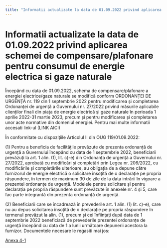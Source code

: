 ```yaml
---
title: "Informatii actualizate la data de 01.09.2022 privind aplicarea schemei de compensare/plafonare pentru consumul de energie electrica si gaze naturale"
---
```


# Informatii actualizate la data de 01.09.2022 privind aplicarea schemei de compensare/plafonare pentru consumul de energie electrica si gaze naturale

Începând cu data de 01.09.2022, schema de compensare/plafonare a energiei electrice/gaze naturale se modifică conform ORDONANȚEI DE URGENȚĂ nr. 119 din 1 septembrie 2022 pentru modificarea și completarea Ordonanței de urgență a Guvernului nr. 27/2022 privind măsurile aplicabile clienților finali din piața de energie electrică și gaze naturale în perioada 1 aprilie 2022-31 martie 2023, precum și pentru modificarea și completarea unor acte normative din domeniul energiei. Pentru mai multe informatii accesati link-ul (LINK AICI)

În conformitate cu dispozițiile Articolul II din OUG 119/01.09.2022:

(1) Pentru a beneficia de facilitățile prevăzute de prezenta ordonanță de urgență a Guvernului începând cu data de 1 septembrie 2022, beneficiarii prevăzuți la art. 1 alin. (1), lit. c)-e) din Ordonanța de urgență a Guvernului nr. 27/2022, aprobată cu modificări și completări prin Legea nr. 206/2022, cu modificările și completările ulterioare, au obligația de a depune către furnizorul de energie electrică o solicitare însoțită de o declarație pe propria răspundere, în termen de maximum 30 de zile de la data intrării în vigoare a prezentei ordonanțe de urgență. Modelele pentru solicitare și pentru declarația pe propria răspundere sunt prevăzute în anexele nr. 4 și 5, care fac parte integrantă din prezenta ordonanță de urgență.

(2) Beneficiarii care se încadrează în prevederile art. 1 alin. (1) lit. c)-e), care nu au depus solicitarea însoțită de o declarație pe propria răspundere în termenul prevăzut la alin. (1), precum și cei înființați după data de 1 septembrie 2022 beneficiază de prevederile prezentei ordonanțe de urgență începând cu data de 1 a lunii următoare depunerii acestora la furnizor.
Documentele necesare le regasiti mai jos:

[Anexa 4-1](./Anexa-4-1.pdf)
